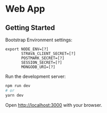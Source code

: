 # Web App

## Getting Started

Bootstrap Environment settings:

```
export NODE_ENV=[?]
       STRAVA_CLIENT_SECRET=[?]
       POSTMARK_SECRET=[?]
       SESSION_SECRET=[?]
       MONGODB_URI=[?]
```

Run the development server:

```bash
npm run dev
# or
yarn dev
```

Open [http://localhost:3000](http://localhost:3000) with your browser.
